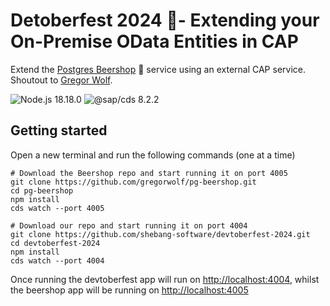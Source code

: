 # Detoberfest 2024 🍺- Extending your On-Premise OData Entities in CAP
Extend the [Postgres Beershop](https://github.com/gregorwolf/pg-beershop) 🍺 service using an external CAP service. Shoutout to [Gregor Wolf](https://github.com/gregorwolf).  

![Node.js 18.18.0](https://img.shields.io/badge/Node.js-v18.18.0-green)
![@sap/cds 8.2.2](https://img.shields.io/badge/@sap/cds-v8.2.2-green)


## Getting started

Open a new terminal and run the following commands (one at a time)
```
# Download the Beershop repo and start running it on port 4005
git clone https://github.com/gregorwolf/pg-beershop.git 
cd pg-beershop 
npm install
cds watch --port 4005

# Download our repo and start running it on port 4004
git clone https://github.com/shebang-software/devtoberfest-2024.git
cd devtoberfest-2024
npm install
cds watch --port 4004
```

Once running the devtoberfest app will run on [http://localhost:4004](http://localhost:4004), whilst the beershop app will be running on [http://localhost:4005](http://localhost:4005)
